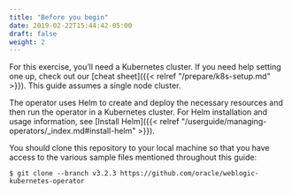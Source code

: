 ```yaml
---
title: "Before you begin"
date: 2019-02-22T15:44:42-05:00
draft: false
weight: 2
---
```


For this exercise, you’ll need a Kubernetes cluster. If you need help setting one up, check out our [cheat sheet]({{< relref "/prepare/k8s-setup.md" >}}). This guide assumes a single node cluster.

The operator uses Helm to create and deploy the necessary resources and then run the operator in a Kubernetes cluster. For Helm installation and usage information, see [Install Helm]({{< relref "/userguide/managing-operators/_index.md#install-helm" >}}).

You should clone this repository to your local machine so that you have access to the
various sample files mentioned throughout this guide:
```shell
$ git clone --branch v3.2.3 https://github.com/oracle/weblogic-kubernetes-operator
```
